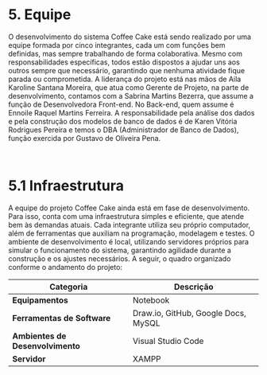 # 5. Equipe
O desenvolvimento do sistema Coffee Cake está sendo realizado por uma equipe formada por cinco integrantes, cada um com funções bem definidas, mas sempre trabalhando de forma colaborativa. Mesmo com responsabilidades específicas, todos estão dispostos a ajudar uns aos outros sempre que necessário, garantindo que nenhuma atividade fique parada ou comprometida.
A liderança do projeto está nas mãos de Aila Karoline Santana Moreira, que atua como Gerente de Projeto, na parte de desenvolvimento, contamos com a Sabrina Martins Bezerra, que assume a função de Desenvolvedora Front-end. 
No Back-end, quem assume é Ennoile Raquel Martins Ferreira. A responsabilidade pela análise dos dados e pela construção dos modelos de banco de dados é de Karen Vitória Rodrigues Pereira e temos o DBA (Administrador de Banco de Dados), função exercida por Gustavo de Oliveira Pena. 

<br>

# 5.1 Infraestrutura
A equipe do projeto Coffee Cake ainda está em fase de desenvolvimento. Para isso, conta com uma infraestrutura simples e eficiente, que atende bem às demandas atuais. Cada integrante utiliza seu próprio computador, além de ferramentas que auxiliam na programação, modelagem e testes. O ambiente de desenvolvimento é local, utilizando servidores próprios para simular o funcionamento do sistema, garantindo agilidade durante a construção e os ajustes necessários. A seguir, o quadro organizado conforme o andamento do projeto:


| Categoria                     | Descrição                                   |
|-------------------------------|----------------------------------------------|
| **Equipamentos**              | Notebook                                    |
| **Ferramentas de Software**   | Draw.io, GitHub, Google Docs, MySQL         |
| **Ambientes de Desenvolvimento** | Visual Studio Code                       |
| **Servidor**                  | XAMPP                                       |
